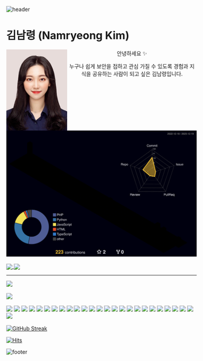 ![header](https://capsule-render.vercel.app/api?type=venom&color=auto&height=300&section=header&text=Sikk&fontSize=80&animation=fadeIn&fontColor=ffffff)


# 김남령 (Namryeong Kim)

<p align="center">  
  <img src="./profile.jpeg" align="left" width="32%">
  
  <p align="center">안녕하세요 ✨</p>
  <p align="center"> 누구나 쉽게 보안을 접하고 관심 가질 수 있도록 경험과 지식을 공유하는 사람이 되고 싶은 김남령입니다.</p>
	  
</p>


<br>

![](./profile-3d-contrib/profile-night-rainbow.svg)


<a href="https://github.com/anuraghazra/github-readme-stats">
  <img height=200 align="center" src="https://github-readme-stats.vercel.app/api?username=siksum&show_icons=true&theme=material-palenight" />
</a>
<a href="https://github.com/anuraghazra/convoychat">
  <img height=200 align="center" src="https://github-readme-stats.vercel.app/api/top-langs?username=siksum&layout=donut&langs_count=6&card_width=320&theme=material-palenight" />
</a>

---
<a href="mailto:namyoung0718@gmail.com"><img src="https://img.shields.io/badge/Gmail-D14836?style=for-the-badge&logo=gmail&logoColor=white"/></a>

<a href="mailto:namyoung0718@gmail.com"><img src="https://img.shields.io/badge/Telegram-2CA5E0?style=for-the-badge&logo=telegram&logoColor=white"/></a>
	
<img src="https://img.shields.io/badge/Discord-7289DA?style=for-the-badge&logo=discord&logoColor=white"/>

<img src="https://img.shields.io/badge/GitHub-100000?style=for-the-badge&logo=github&logoColor=white"/>


<img src="https://img.shields.io/badge/Instagram-E4405F?style=for-the-badge&logo=instagram&logoColor=white"/>
<img src="https://img.shields.io/badge/Twitter-1DA1F2?style=for-the-badge&logo=twitter&logoColor=white"/>
<img src="https://img.shields.io/badge/Debian-A81D33?style=for-the-badge&logo=debian&logoColor=white"/>
<img src="https://img.shields.io/badge/freebsd-AB2B28?style=for-the-badge&logo=freebsd&logoColor=white"/>
<img src="https://img.shields.io/badge/Kali_Linux-557C94?style=for-the-badge&logo=kali-linux&logoColor=white"/>
<img src="https://img.shields.io/badge/Linux-FCC624?style=for-the-badge&logo=linux&logoColor=black"/>
<img src="https://img.shields.io/badge/Ubuntu-E95420?style=for-the-badge&logo=ubuntu&logoColor=white"/>
<img src="https://img.shields.io/badge/Python-3776AB?style=for-the-badge&logo=python&logoColor=white"/>
<img src="https://img.shields.io/badge/HTML-239120?style=for-the-badge&logo=html5&logoColor=white"/>
<img src="https://img.shields.io/badge/CSS-239120?&style=for-the-badge&logo=css3&logoColor=white"/>
<img src="https://img.shields.io/badge/JavaScript-F7DF1E?style=for-the-badge&logo=JavaScript&logoColor=white"/>
<img src="https://img.shields.io/badge/C-00599C?style=for-the-badge&logo=c&logoColor=white"/>
<img src="https://img.shields.io/badge/Shell_Script-121011?style=for-the-badge&logo=gnu-bash&logoColor=white"/>
<img src="https://img.shields.io/badge/Markdown-000000?style=for-the-badge&logo=markdown&logoColor=white"/>
<img src="https://img.shields.io/badge/Microsoft_Excel-217346?style=for-the-badge&logo=microsoft-excel&logoColor=white"/>
<img src="https://img.shields.io/badge/Microsoft_PowerPoint-B7472A?style=for-the-badge&logo=microsoft-powerpoint&logoColor=white"/>
<img src="https://img.shields.io/badge/Microsoft_Word-2B579A?style=for-the-badge&logo=microsoft-word&logoColor=white"/>
<img src="https://img.shields.io/badge/Ethereum-3C3C3D?logo=ethereum&logoColor=fff&style=for-the-badge"/>
<img src="https://img.shields.io/badge/Visual_Studio_Code-0078D4?style=for-the-badge&logo=visual%20studio%20code&logoColor=white"/>
<img src="https://img.shields.io/badge/Notion-000000?style=for-the-badge&logo=notion&logoColor=white"/>
<img src="https://img.shields.io/badge/iTerm2-000000?style=for-the-badge&logo=iterm2&logoColor=white"/>
<img src="https://img.shields.io/badge/GNU%20Bash-4EAA25?style=for-the-badge&logo=GNU%20Bash&logoColor=white"/>
<img src="https://img.shields.io/badge/docker-%230db7ed.svg?style=for-the-badge&logo=docker&logoColor=white"/>

<img src="https://img.shields.io/github/followers/siksum.svg?style=social&label=Follow&maxAge=2592000"/>

[![GitHub Streak](https://streak-stats.demolab.com?user=siksum&theme=material-palenight)](https://git.io/streak-stats)

[![Hits](https://hits.seeyoufarm.com/api/count/incr/badge.svg?url=https%3A%2F%2Fgithub.com%2Fsiksum&count_bg=%237DDDF6&title_bg=%23CFA1F6&icon=&icon_color=%23E7E7E7&title=hits&edge_flat=false)](https://hits.seeyoufarm.com)

![footer](https://capsule-render.vercel.app/api?type=waving&color=auto&height=100&section=footer&text=Namryeong-Kim&fontSize=30&animation=fadeIn&fontColor=ffffff)
